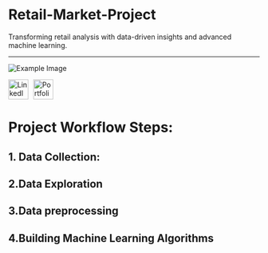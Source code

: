 # Retail-Market-Project 
Transforming retail analysis with data-driven insights and advanced machine learning.
____________________________________________________________________________________
![Example Image](https://res.cloudinary.com/dgwuwwqom/image/upload/v1716821364/Github/project%20photos/Retail%20Market.png)
<div style="display: flex; align-items: center;">
    <a href="https://www.linkedin.com/in/ramaopalakrishna/" style="margin-right: 10px;">
        <img src="https://res.cloudinary.com/dgwuwwqom/image/upload/v1716824972/Github/project%20photos/linkedin.png" alt="LinkedIn" style="width: 40px; height: 40px;">
    </a>
    <a href="https://8421-ram.github.io/Portfolio/">
        <img src="https://res.cloudinary.com/dgwuwwqom/image/upload/v1716824966/Github/project%20photos/portfolio.png" alt="Portfolio" style="width: 40px; height: 40px;">
    </a>
</div>

# Project Workflow Steps:

## 1. Data Collection: 
## 2.Data Exploration
## 3.Data preprocessing
## 4.Building Machine Learning Algorithms
